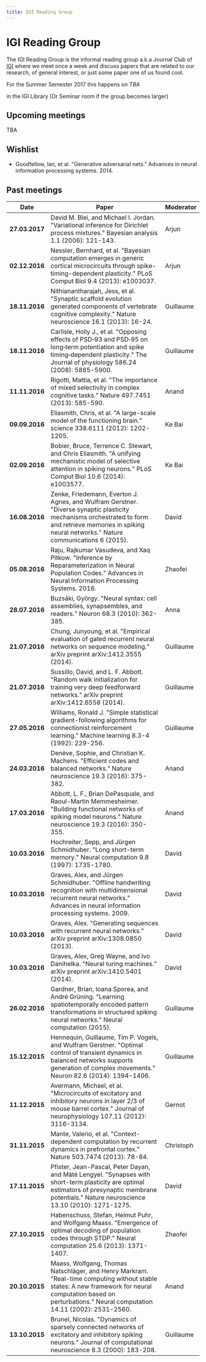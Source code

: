 ```yaml
---
title: IGI Reading Group
---
```


# IGI Reading Group
The IGI Reading Group is the informal reading group a.k.a Journal Club of [IGI](http://www.igi.tugraz.at) where we meet once a week and discuss papers that are related to our research, of general interest, or just some paper one of us found cool.

For the Summer Semester 2017 this happens on *TBA*

in the IGI Library (Or Seminar room if the group becomes larger)

## Upcoming meetings
TBA

## Wishlist
* Goodfellow, Ian, et al. "Generative adversarial nets." Advances in neural information processing systems. 2014.


## Past meetings

| Date  | Paper | Moderator |
| ----- | ----- | --------- |
| **27.03.2017** | David M. Blei, and Michael I. Jordan. "Variational inference for Dirichlet process mixtures." Bayesian analysis 1.1 (2006): 121-143. | Arjun |
| **02.12.2016** | Nessler, Bernhard, et al. "Bayesian computation emerges in generic cortical microcircuits through spike-timing-dependent plasticity." PLoS Comput Biol 9.4 (2013): e1003037. | Arjun |
| **18.11.2016** | Nithianantharajah, Jess, et al. "Synaptic scaffold evolution generated components of vertebrate cognitive complexity." Nature neuroscience 16.1 (2013): 16-24. | Guillaume |
| **18.11.2016** | Carlisle, Holly J., et al. "Opposing effects of PSD‐93 and PSD‐95 on long‐term potentiation and spike timing‐dependent plasticity." The Journal of physiology 586.24 (2008): 5885-5900. | Guillaume |
| **11.11.2016** | Rigotti, Mattia, et al. "The importance of mixed selectivity in complex cognitive tasks." Nature 497.7451 (2013): 585-590. | Anand |
| **09.09.2016** | Eliasmith, Chris, et al. "A large-scale model of the functioning brain." science 338.6111 (2012): 1202-1205. | Ke Bai |
| **02.09.2016** | Bobier, Bruce, Terrence C. Stewart, and Chris Eliasmith. "A unifying mechanistic model of selective attention in spiking neurons." PLoS Comput Biol 10.6 (2014): e1003577. | Ke Bai |
| **16.08.2016** | Zenke, Friedemann, Everton J. Agnes, and Wulfram Gerstner. "Diverse synaptic plasticity mechanisms orchestrated to form and retrieve memories in spiking neural networks." Nature communications 6 (2015). | David |
| **05.08.2016** | Raju, Rajkumar Vasudeva, and Xaq Pitkow. "Inference by Reparameterization in Neural Population Codes." Advances in Neural Information Processing Systems. 2016. | Zhaofei |
| **28.07.2016** | Buzsáki, György. "Neural syntax: cell assemblies, synapsembles, and readers." Neuron 68.3 (2010): 362-385. | Anna |
| **21.07.2016** | Chung, Junyoung, et al. "Empirical evaluation of gated recurrent neural networks on sequence modeling." arXiv preprint arXiv:1412.3555 (2014). | Guillaume |
| **21.07.2016** | Sussillo, David, and L. F. Abbott. "Random walk initialization for training very deep feedforward networks." arXiv preprint arXiv:1412.6558 (2014). | Guillaume |
| **27.05.2016** | Williams, Ronald J. "Simple statistical gradient-following algorithms for connectionist reinforcement learning." Machine learning 8.3-4 (1992): 229-256. | Guillaume |
| **24.03.2016** | Denève, Sophie, and Christian K. Machens. "Efficient codes and balanced networks." Nature neuroscience 19.3 (2016): 375-382. | Anand |
| **17.03.2016** | Abbott, L. F., Brian DePasquale, and Raoul-Martin Memmesheimer. "Building functional networks of spiking model neurons." Nature neuroscience 19.3 (2016): 350-355. | Anand |
| **10.03.2016** | Hochreiter, Sepp, and Jürgen Schmidhuber. "Long short-term memory." Neural computation 9.8 (1997): 1735-1780. | David |
| **10.03.2016** | Graves, Alex, and Jürgen Schmidhuber. "Offline handwriting recognition with multidimensional recurrent neural networks." Advances in neural information processing systems. 2009. | David |
| **10.03.2016** | Graves, Alex. "Generating sequences with recurrent neural networks." arXiv preprint arXiv:1308.0850 (2013). | David |
| **10.03.2016** | Graves, Alex, Greg Wayne, and Ivo Danihelka. "Neural turing machines." arXiv preprint arXiv:1410.5401 (2014). | David |
| **26.02.2016** | Gardner, Brian, Ioana Sporea, and André Grüning. "Learning spatiotemporally encoded pattern transformations in structured spiking neural networks." Neural computation (2015). | Guillaume |
| **15.12.2015** | Hennequin, Guillaume, Tim P. Vogels, and Wulfram Gerstner. "Optimal control of transient dynamics in balanced networks supports generation of complex movements." Neuron 82.6 (2014): 1394-1406. | Guillaume |
| **11.12.2015** | Avermann, Michael, et al. "Microcircuits of excitatory and inhibitory neurons in layer 2/3 of mouse barrel cortex." Journal of neurophysiology 107.11 (2012): 3116-3134. | Gernot |
| **31.11.2015** | Mante, Valerio, et al. "Context-dependent computation by recurrent dynamics in prefrontal cortex." Nature 503.7474 (2013): 78-84. | Christoph |
| **17.11.2015** | Pfister, Jean-Pascal, Peter Dayan, and Máté Lengyel. "Synapses with short-term plasticity are optimal estimators of presynaptic membrane potentials." Nature neuroscience 13.10 (2010): 1271-1275. | David |
| **27.10.2015** | Habenschuss, Stefan, Helmut Puhr, and Wolfgang Maass. "Emergence of optimal decoding of population codes through STDP." Neural computation 25.6 (2013): 1371-1407. | Zhaofei |
| **20.10.2015** | Maass, Wolfgang, Thomas Natschläger, and Henry Markram. "Real-time computing without stable states: A new framework for neural computation based on perturbations." Neural computation 14.11 (2002): 2531-2560. | Anand |
| **13.10.2015** | Brunel, Nicolas. "Dynamics of sparsely connected networks of excitatory and inhibitory spiking neurons." Journal of computational neuroscience 8.3 (2000): 183-208. | Guillaume |
